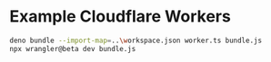 # Example Cloudflare Workers

```sh
deno bundle --import-map=..\workspace.json worker.ts bundle.js
npx wrangler@beta dev bundle.js
```
